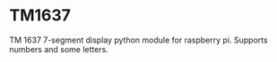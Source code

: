# TM1637
TM 1637 7-segment display python module for raspberry pi.
Supports numbers and some letters.
